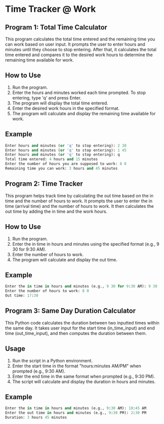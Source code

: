 # Time Tracker @ Work
## Program 1: Total Time Calculator
This program calculates the total time entered and the remaining time you can work based on user input. It prompts the user to enter hours and minutes until they choose to stop entering. After that, it calculates the total time entered and compares it to the desired work hours to determine the remaining time available for work.

## How to Use
1. Run the program.
2. Enter the hours and minutes worked each time prompted. To stop entering, type 'q' and press Enter.
3. The program will display the total time entered.
4. Enter the desired work hours in the specified format.
5. The program will calculate and display the remaining time available for work.

## Example
```py 
Enter hours and minutes (or 'q' to stop entering): 2 30 
Enter hours and minutes (or 'q' to stop entering): 1 45
Enter hours and minutes (or 'q' to stop entering): q
Total time entered: 4 hours and 15 minutes
Enter the number of hours you are supposed to work: 8 0
Remaining time you can work: 3 hours and 45 minutes
```

## Program 2: Time Tracker
This program helps track time by calculating the out time based on the in time and the number of hours to work. It prompts the user to enter the in time (arrival time) and the number of hours to work. It then calculates the out time by adding the in time and the work hours.

## How to Use
1. Run the program.
2. Enter the in time in hours and minutes using the specified format (e.g., 9 30 for 9:30 AM).
3. Enter the number of hours to work.
4. The program will calculate and display the out time.

## Example

```py
Enter the in time in hours and minutes (e.g., 9 30 for 9:30 AM): 9 30
Enter the number of hours to work: 8 0
Out time: 17:30
```

## Program 3: Same Day Duration Calculator

This Python code calculates the duration between two inputted times within the same day. It takes user input for the start time (in_time_input) and end time (out_time_input), and then computes the duration between them.

## Usage
1. Run the script in a Python environment.
2. Enter the start time in the format "hours:minutes AM/PM" when prompted (e.g., 9:30 AM).
3. Enter the end time in the same format when prompted (e.g., 9:30 PM).
4. The script will calculate and display the duration in hours and minutes.

## Example
```py
Enter the in time in hours and minutes (e.g., 9:30 AM): 10:45 AM
Enter the out time in hours and minutes (e.g., 9:30 PM): 2:30 PM
Duration: 3 hours 45 minutes
```